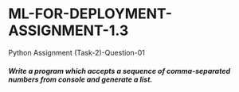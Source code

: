 # ML-FOR-DEPLOYMENT-ASSIGNMENT-1.3
Python Assignment (Task-2)-Question-01



##### Write a program which accepts a sequence of comma-separated numbers from console and generate a list.
